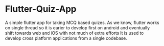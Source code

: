 # Flutter-Quiz-App
A simple flutter app for taking MCQ based quizes.
As we know, flutter works on single thread so it is earier to develop first on android and eventually shift towards web and iOS with not much of extra efforts
It is used to develop cross platform applications from a single codebase.
